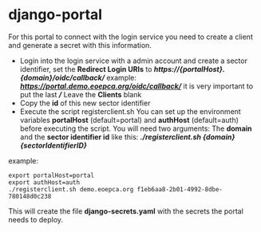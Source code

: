 # django-portal
For this portal to connect with the login service you need to create a client and generate a secret with this information.
- Login into the login service with a admin account and create a sector identifier, set the **Redirect Login URIs** to ***https://{portalHost}.{domain}/oidc/callback/*** example: ***https://portal.demo.eoepca.org/oidc/callback/*** it is very important to put the last ***/***
Leave the **Clients** blank
- Copy the **id** of this new sector identifier
- Execute the script registerclient.sh
You can set up the environment variables **portalHost** (default=portal) and **authHost** (default=auth) before executing the script.
You will need two arguments: The **domain** and the **sector identifier id**
like this: ***./registerclient.sh {domain} {sectorIdentifierID}***

example: 

```
export portalHost=portal
export authHost=auth
./registerclient.sh demo.eoepca.org f1eb6aa8-2b01-4992-8dbe-780148d0c238
```

This will create the file **django-secrets.yaml** with the secrets the portal needs to deploy.
